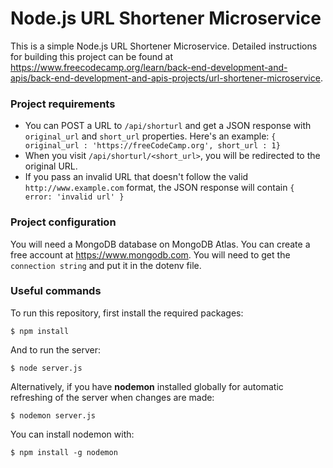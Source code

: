 # Node.js URL Shortener Microservice

This is a simple Node.js URL Shortener Microservice.
Detailed instructions for building this project can be found at https://www.freecodecamp.org/learn/back-end-development-and-apis/back-end-development-and-apis-projects/url-shortener-microservice.

### Project requirements

- You can POST a URL to `/api/shorturl` and get a JSON response with `original_url` and `short_url` properties. Here's an example: `{ original_url : 'https://freeCodeCamp.org', short_url : 1}`
- When you visit `/api/shorturl/<short_url>`, you will be redirected to the original URL.
- If you pass an invalid URL that doesn't follow the valid `http://www.example.com` format, the JSON response will contain `{ error: 'invalid url' }`

### Project configuration

You will need a MongoDB database on MongoDB Atlas. You can create a free account at https://www.mongodb.com. You will need to get the `connection string` and put it in the dotenv file.

### Useful commands

To run this repository, first install the required packages:

```
$ npm install
```

And to run the server:

```
$ node server.js
```

Alternatively, if you have **nodemon** installed globally for automatic refreshing of the server when changes are made:

```
$ nodemon server.js
```

You can install nodemon with:

```
$ npm install -g nodemon
```
